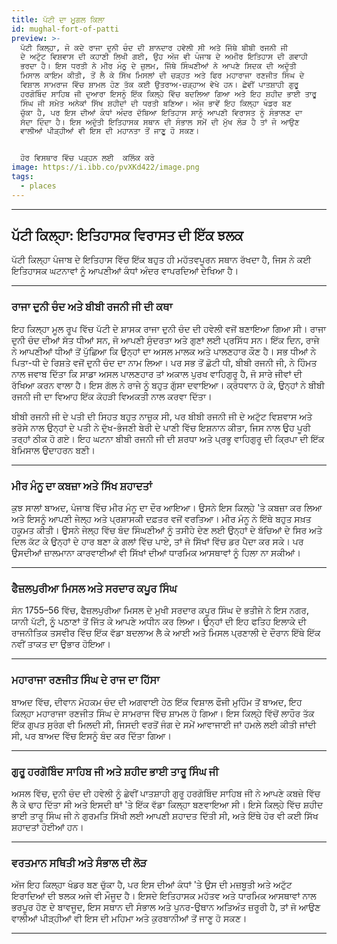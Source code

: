 ```yaml
---
title: ਪੱਟੀ ਦਾ ਮੂਗਲ ਕਿਲਾ
id: mughal-fort-of-patti
preview: >-
  ਪੱਟੀ ਕਿਲ੍ਹਾ, ਜੋ ਕਦੇ ਰਾਜਾ ਦੁਨੀ ਚੰਦ ਦੀ ਸ਼ਾਨਦਾਰ ਹਵੇਲੀ ਸੀ ਅਤੇ ਜਿੱਥੇ ਬੀਬੀ ਰਜਨੀ ਜੀ
  ਦੇ ਅਟੁੱਟ ਵਿਸ਼ਵਾਸ ਦੀ ਕਹਾਣੀ ਲਿਖੀ ਗਈ, ਉਹ ਅੱਜ ਵੀ ਪੰਜਾਬ ਦੇ ਅਮੀਰ ਇਤਿਹਾਸ ਦੀ ਗਵਾਹੀ
  ਭਰਦਾ ਹੈ। ਇਸ ਧਰਤੀ ਨੇ ਮੀਰ ਮੰਨੂ ਦੇ ਜ਼ੁਲਮ, ਜਿੱਥੇ ਸਿੰਘਣੀਆਂ ਨੇ ਆਪਣੇ ਸਿਦਕ ਦੀ ਅਦੁੱਤੀ
  ਮਿਸਾਲ ਕਾਇਮ ਕੀਤੀ, ਤੋਂ ਲੈ ਕੇ ਸਿੱਖ ਮਿਸਲਾਂ ਦੀ ਚੜ੍ਹਤ ਅਤੇ ਫਿਰ ਮਹਾਰਾਜਾ ਰਣਜੀਤ ਸਿੰਘ ਦੇ
  ਵਿਸ਼ਾਲ ਸਾਮਰਾਜ ਵਿੱਚ ਸ਼ਾਮਲ ਹੋਣ ਤੱਕ ਕਈ ਉਤਰਾਅ-ਚੜ੍ਹਾਅ ਵੇਖੇ ਹਨ। ਛੇਵੀਂ ਪਾਤਸ਼ਾਹੀ ਗੁਰੂ
  ਹਰਗੋਬਿੰਦ ਸਾਹਿਬ ਜੀ ਦੁਆਰਾ ਇਸਨੂੰ ਇੱਕ ਕਿਲ੍ਹੇ ਵਿੱਚ ਬਦਲਿਆ ਗਿਆ ਅਤੇ ਇਹ ਸ਼ਹੀਦ ਭਾਈ ਤਾਰੂ
  ਸਿੰਘ ਜੀ ਸਮੇਤ ਅਨੇਕਾਂ ਸਿੱਖ ਸ਼ਹੀਦਾਂ ਦੀ ਧਰਤੀ ਬਣਿਆ। ਅੱਜ ਭਾਵੇਂ ਇਹ ਕਿਲ੍ਹਾ ਖੰਡਰ ਬਣ
  ਚੁੱਕਾ ਹੈ, ਪਰ ਇਸ ਦੀਆਂ ਕੰਧਾਂ ਅੰਦਰ ਦੱਬਿਆ ਇਤਿਹਾਸ ਸਾਨੂੰ ਆਪਣੀ ਵਿਰਾਸਤ ਨੂੰ ਸੰਭਾਲਣ ਦਾ
  ਸੱਦਾ ਦਿੰਦਾ ਹੈ। ਇਸ ਅਦੁੱਤੀ ਇਤਿਹਾਸਕ ਸਥਾਨ ਦੀ ਸੰਭਾਲ ਸਮੇਂ ਦੀ ਮੁੱਖ ਲੋੜ ਹੈ ਤਾਂ ਜੋ ਆਉਣ
  ਵਾਲੀਆਂ ਪੀੜ੍ਹੀਆਂ ਵੀ ਇਸ ਦੀ ਮਹਾਨਤਾ ਤੋਂ ਜਾਣੂ ਹੋ ਸਕਣ।


  ਹੋਰ ਵਿਸਥਾਰ ਵਿੱਚ ਪੜ੍ਹਨ ਲਈ  ਕਲਿੱਕ ਕਰੋ
image: https://i.ibb.co/pvXKd422/image.png
tags:
  - places
---
```



---

## ਪੱਟੀ ਕਿਲ੍ਹਾ: ਇਤਿਹਾਸਕ ਵਿਰਾਸਤ ਦੀ ਇੱਕ ਝਲਕ

ਪੱਟੀ ਕਿਲ੍ਹਾ ਪੰਜਾਬ ਦੇ ਇਤਿਹਾਸ ਵਿੱਚ ਇੱਕ ਬਹੁਤ ਹੀ ਮਹੱਤਵਪੂਰਨ ਸਥਾਨ ਰੱਖਦਾ ਹੈ, ਜਿਸ ਨੇ ਕਈ ਇਤਿਹਾਸਕ ਘਟਨਾਵਾਂ ਨੂੰ ਆਪਣੀਆਂ ਕੰਧਾਂ ਅੰਦਰ ਵਾਪਰਦਿਆਂ ਦੇਖਿਆ ਹੈ।

---

### ਰਾਜਾ ਦੁਨੀ ਚੰਦ ਅਤੇ ਬੀਬੀ ਰਜਨੀ ਜੀ ਦੀ ਕਥਾ

ਇਹ ਕਿਲ੍ਹਾ ਮੂਲ ਰੂਪ ਵਿੱਚ ਪੱਟੀ ਦੇ ਸ਼ਾਸਕ ਰਾਜਾ ਦੁਨੀ ਚੰਦ ਦੀ ਹਵੇਲੀ ਵਜੋਂ ਬਣਾਇਆ ਗਿਆ ਸੀ। ਰਾਜਾ ਦੁਨੀ ਚੰਦ ਦੀਆਂ ਸੱਤ ਧੀਆਂ ਸਨ, ਜੋ ਆਪਣੀ ਸੁੰਦਰਤਾ ਅਤੇ ਗੁਣਾਂ ਲਈ ਪ੍ਰਸਿੱਧ ਸਨ। ਇੱਕ ਦਿਨ, ਰਾਜੇ ਨੇ ਆਪਣੀਆਂ ਧੀਆਂ ਤੋਂ ਪੁੱਛਿਆ ਕਿ ਉਨ੍ਹਾਂ ਦਾ ਅਸਲ ਮਾਲਕ ਅਤੇ ਪਾਲਣਹਾਰ ਕੌਣ ਹੈ। ਸਭ ਧੀਆਂ ਨੇ ਪਿਤਾ-ਧੀ ਦੇ ਰਿਸ਼ਤੇ ਵਜੋਂ ਦੁਨੀ ਚੰਦ ਦਾ ਨਾਮ ਲਿਆ। ਪਰ ਸਭ ਤੋਂ ਛੋਟੀ ਧੀ, ਬੀਬੀ ਰਜਨੀ ਜੀ, ਨੇ ਹਿੰਮਤ ਨਾਲ ਜਵਾਬ ਦਿੱਤਾ ਕਿ ਸਾਡਾ ਅਸਲ ਪਾਲਣਹਾਰ ਤਾਂ ਅਕਾਲ ਪੁਰਖ ਵਾਹਿਗੁਰੂ ਹੈ, ਜੋ ਸਾਰੇ ਜੀਵਾਂ ਦੀ ਰੱਖਿਆ ਕਰਨ ਵਾਲਾ ਹੈ। ਇਸ ਗੱਲ ਨੇ ਰਾਜੇ ਨੂੰ ਬਹੁਤ ਗੁੱਸਾ ਦਵਾਇਆ। ਕ੍ਰੋਧਵਾਨ ਹੋ ਕੇ, ਉਨ੍ਹਾਂ ਨੇ ਬੀਬੀ ਰਜਨੀ ਜੀ ਦਾ ਵਿਆਹ ਇੱਕ ਕੋਹੜੀ ਵਿਅਕਤੀ ਨਾਲ ਕਰਵਾ ਦਿੱਤਾ।

ਬੀਬੀ ਰਜਨੀ ਜੀ ਦੇ ਪਤੀ ਦੀ ਸਿਹਤ ਬਹੁਤ ਨਾਜ਼ੁਕ ਸੀ, ਪਰ ਬੀਬੀ ਰਜਨੀ ਜੀ ਦੇ ਅਟੁੱਟ ਵਿਸ਼ਵਾਸ ਅਤੇ ਭਰੋਸੇ ਨਾਲ ਉਨ੍ਹਾਂ ਦੇ ਪਤੀ ਨੇ ਦੁੱਖ-ਭੰਜਣੀ ਬੇਰੀ ਦੇ ਪਾਣੀ ਵਿੱਚ ਇਸ਼ਨਾਨ ਕੀਤਾ, ਜਿਸ ਨਾਲ ਉਹ ਪੂਰੀ ਤਰ੍ਹਾਂ ਠੀਕ ਹੋ ਗਏ। ਇਹ ਘਟਨਾ ਬੀਬੀ ਰਜਨੀ ਜੀ ਦੀ ਸ਼ਰਧਾ ਅਤੇ ਪ੍ਰਭੂ ਵਾਹਿਗੁਰੂ ਦੀ ਕ੍ਰਿਪਾ ਦੀ ਇੱਕ ਬੇਮਿਸਾਲ ਉਦਾਹਰਨ ਬਣੀ।

---

### ਮੀਰ ਮੰਨੂ ਦਾ ਕਬਜ਼ਾ ਅਤੇ ਸਿੱਖ ਸ਼ਹਾਦਤਾਂ

ਕੁਝ ਸਾਲਾਂ ਬਾਅਦ, ਪੰਜਾਬ ਵਿੱਚ ਮੀਰ ਮੰਨੂ ਦਾ ਦੌਰ ਆਇਆ। ਉਸਨੇ ਇਸ ਕਿਲ੍ਹੇ 'ਤੇ ਕਬਜ਼ਾ ਕਰ ਲਿਆ ਅਤੇ ਇਸਨੂੰ ਆਪਣੀ ਜੇਲ੍ਹ ਅਤੇ ਪ੍ਰਸ਼ਾਸਕੀ ਦਫ਼ਤਰ ਵਜੋਂ ਵਰਤਿਆ। ਮੀਰ ਮੰਨੂ ਨੇ ਇੱਥੇ ਬਹੁਤ ਸਖ਼ਤ ਹਕੂਮਤ ਕੀਤੀ। ਉਸਨੇ ਜੇਲ੍ਹ ਵਿੱਚ ਬੰਦ ਸਿੰਘਣੀਆਂ ਨੂੰ ਤਸੀਹੇ ਦੇਣ ਲਈ ਉਨ੍ਹਾਂ ਦੇ ਬੱਚਿਆਂ ਦੇ ਸਿਰ ਅਤੇ ਦਿਲ ਕੱਟ ਕੇ ਉਨ੍ਹਾਂ ਦੇ ਹਾਰ ਬਣਾ ਕੇ ਗਲਾਂ ਵਿੱਚ ਪਾਏ, ਤਾਂ ਜੋ ਸਿੱਖਾਂ ਵਿੱਚ ਡਰ ਪੈਦਾ ਕਰ ਸਕੇ। ਪਰ ਉਸਦੀਆਂ ਜ਼ਾਲਮਾਨਾ ਕਾਰਵਾਈਆਂ ਵੀ ਸਿੱਖਾਂ ਦੀਆਂ ਧਾਰਮਿਕ ਆਸਥਾਵਾਂ ਨੂੰ ਹਿਲਾ ਨਾ ਸਕੀਆਂ।

---

### ਫੈਜ਼ਲਪੁਰੀਆ ਮਿਸਲ ਅਤੇ ਸਰਦਾਰ ਕਪੂਰ ਸਿੰਘ

ਸੰਨ 1755–56 ਵਿੱਚ, ਫੈਜ਼ਲਪੁਰੀਆ ਮਿਸਲ ਦੇ ਮੁਖੀ ਸਰਦਾਰ ਕਪੂਰ ਸਿੰਘ ਦੇ ਭਤੀਜੇ ਨੇ ਇਸ ਨਗਰ, ਯਾਨੀ ਪੱਟੀ, ਨੂੰ ਪਠਾਣਾਂ ਤੋਂ ਜਿੱਤ ਕੇ ਆਪਣੇ ਅਧੀਨ ਕਰ ਲਿਆ। ਉਨ੍ਹਾਂ ਦੀ ਇਹ ਫਤਿਹ ਇਲਾਕੇ ਦੀ ਰਾਜਨੀਤਿਕ ਤਸਵੀਰ ਵਿੱਚ ਇੱਕ ਵੱਡਾ ਬਦਲਾਅ ਲੈ ਕੇ ਆਈ ਅਤੇ ਮਿਸਲ ਪ੍ਰਣਾਲੀ ਦੇ ਦੌਰਾਨ ਇੱਥੇ ਇੱਕ ਨਵੀਂ ਤਾਕਤ ਦਾ ਉਭਾਰ ਹੋਇਆ।

---

### ਮਹਾਰਾਜਾ ਰਣਜੀਤ ਸਿੰਘ ਦੇ ਰਾਜ ਦਾ ਹਿੱਸਾ

ਬਾਅਦ ਵਿੱਚ, ਦੀਵਾਨ ਮੋਹਕਮ ਚੰਦ ਦੀ ਅਗਵਾਈ ਹੇਠ ਇੱਕ ਵਿਸ਼ਾਲ ਫੌਜੀ ਮੁਹਿੰਮ ਤੋਂ ਬਾਅਦ, ਇਹ ਕਿਲ੍ਹਾ ਮਹਾਰਾਜਾ ਰਣਜੀਤ ਸਿੰਘ ਦੇ ਸਾਮਰਾਜ ਵਿੱਚ ਸ਼ਾਮਲ ਹੋ ਗਿਆ। ਇਸ ਕਿਲ੍ਹੇ ਵਿੱਚੋਂ ਲਾਹੌਰ ਤੱਕ ਇੱਕ ਗੁਪਤ ਸੁਰੰਗ ਵੀ ਮਿਲਦੀ ਸੀ, ਜਿਸਦੀ ਵਰਤੋਂ ਜੰਗ ਦੇ ਸਮੇਂ ਆਵਾਜਾਈ ਜਾਂ ਹਮਲੇ ਲਈ ਕੀਤੀ ਜਾਂਦੀ ਸੀ, ਪਰ ਬਾਅਦ ਵਿੱਚ ਇਸਨੂੰ ਬੰਦ ਕਰ ਦਿੱਤਾ ਗਿਆ।

---

### ਗੁਰੂ ਹਰਗੋਬਿੰਦ ਸਾਹਿਬ ਜੀ ਅਤੇ ਸ਼ਹੀਦ ਭਾਈ ਤਾਰੂ ਸਿੰਘ ਜੀ

ਅਸਲ ਵਿੱਚ, ਦੁਨੀ ਚੰਦ ਦੀ ਹਵੇਲੀ ਨੂੰ ਛੇਵੀਂ ਪਾਤਸ਼ਾਹੀ ਗੁਰੂ ਹਰਗੋਬਿੰਦ ਸਾਹਿਬ ਜੀ ਨੇ ਆਪਣੇ ਕਬਜ਼ੇ ਵਿੱਚ ਲੈ ਕੇ ਢਾਹ ਦਿੱਤਾ ਸੀ ਅਤੇ ਇਸਦੀ ਥਾਂ 'ਤੇ ਇੱਕ ਵੱਡਾ ਕਿਲ੍ਹਾ ਬਣਵਾਇਆ ਸੀ। ਇਸੇ ਕਿਲ੍ਹੇ ਵਿੱਚ ਸ਼ਹੀਦ ਭਾਈ ਤਾਰੂ ਸਿੰਘ ਜੀ ਨੇ ਗੁਰਮਤਿ ਸਿੱਖੀ ਲਈ ਆਪਣੀ ਸ਼ਹਾਦਤ ਦਿੱਤੀ ਸੀ, ਅਤੇ ਇੱਥੇ ਹੋਰ ਵੀ ਕਈ ਸਿੱਖ ਸ਼ਹਾਦਤਾਂ ਹੋਈਆਂ ਹਨ।

---

### ਵਰਤਮਾਨ ਸਥਿਤੀ ਅਤੇ ਸੰਭਾਲ ਦੀ ਲੋੜ

ਅੱਜ ਇਹ ਕਿਲ੍ਹਾ ਖੰਡਰ ਬਣ ਚੁੱਕਾ ਹੈ, ਪਰ ਇਸ ਦੀਆਂ ਕੰਧਾਂ 'ਤੇ ਉਸ ਦੀ ਮਜ਼ਬੂਤੀ ਅਤੇ ਅਟੁੱਟ ਇਰਾਦਿਆਂ ਦੀ ਝਲਕ ਅਜੇ ਵੀ ਮੌਜੂਦ ਹੈ। ਇਸਦੇ ਇਤਿਹਾਸਕ ਮਹੱਤਵ ਅਤੇ ਧਾਰਮਿਕ ਆਸਥਾਵਾਂ ਨਾਲ ਭਰਪੂਰ ਹੋਣ ਦੇ ਬਾਵਜੂਦ, ਇਸ ਸਥਾਨ ਦੀ ਸੰਭਾਲ ਅਤੇ ਪੁਨਰ-ਉਥਾਨ ਅਤਿਅੰਤ ਜ਼ਰੂਰੀ ਹੈ, ਤਾਂ ਜੋ ਆਉਣ ਵਾਲੀਆਂ ਪੀੜ੍ਹੀਆਂ ਵੀ ਇਸ ਦੀ ਮਹਿਮਾ ਅਤੇ ਕੁਰਬਾਨੀਆਂ ਤੋਂ ਜਾਣੂ ਹੋ ਸਕਣ।

---
